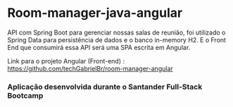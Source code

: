 # Room-manager-java-angular

API com Spring Boot para gerenciar nossas salas de reunião, foi utilizado o Spring Data para persistência de dados e o banco in-memory H2. E o Front End que consumirá essa API será uma SPA escrita em Angular.

Link para o projeto Angular (Front-end) : https://github.com/techGabrielBr/room-manager-angular

### Aplicação desenvolvida durante o Santander Full-Stack Bootcamp 
